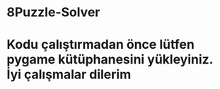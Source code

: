 # 8Puzzle-Solver
# Kodu çalıştırmadan önce lütfen pygame kütüphanesini yükleyiniz. İyi çalışmalar dilerim
